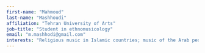 ```yaml
---
first-name: "Mahmoud"
last-name: "Mashhoudi"
affiliation: "Tehran University of Arts"
job-title: "Student in ethnomusicology"
email: "m.mashhodi@gmail.com"
interests: "Religious music in Islamic countries; music of the Arab people of the Khuzestan province of Iran; and music of North Africa, Iraq, Egypt and Shamat, the Gulf, and Mushhat Andalusia"
---
```


